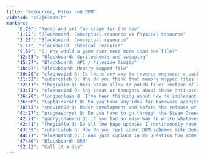 ```yaml
---
title: "Resources, Files and DRM"
videoId: "xi2jE3dzhTc"
markers:
    "0:26": "Recap and set the stage for the day"
    "1:12": "Blackboard: Conceptual resource vs Physical resource"
    "3:28": "Blackboard: Conceptual resource"
    "5:12": "Blackboard: Physical resource"
    "9:59": "Q: Why would a game ever need more than one file?"
    "12:55": "Blackboard: Spritesheets and swapping"
    "15:27": "Blackboard: API / filesize limits"
    "18:07": "Blackboard: Memory mapped file"
    "30:20": "elxenoaizd Q: Is there any way to reverse engineer a pack file and figure out how it's laid out, like Resident Evil MD1 files on PlayStation?"
    "31:52": "cubercaleb Q: Why do you think that memory mapped files are a bad idea?"
    "32:11": "thegiallo Q: Does Steam allow to patch files instead of overwrite them? So could one patch the one data file, having an update that is not a practically full reinstall?"
    "33:53": "elxenoaizd Q: Any ideas or thoughts about those anti-piracy ideas they implemented in GTA, Serious Sam and other games where the game trolls the players and becomes super hard and even impossible to beat if the cracked version is used?"
    "36:20": "longboolean Q: I've been thinking about how to implement water reflections in a top down 2D game. What do you think about using render layers like: (bottom -> top) water, reflection, land, shadows, objects / things, then combining the layers?"
    "36:50": "Captainkraft Q: Do you have any idea for hardware architecture design that could improve performance for games?"
    "38:42": "snovind92 Q: Under development and before the release of a PC game, are there good practices for making sure that a game will work on an end user's machine and not get bugs caused by users' hardware?"
    "41:27": "pragmascrypt Q: Do you have to go through the Steam Greenlight process in Steam for your game? Do you think its a good idea?"
    "42:21": "garryjohanson Q: If you had an easy way to write whatever code you wanted on the GPU, would you write your own renderer and never use OpenGL again?"
    "42:41": "thegiallo Q: So all the huge updates I continuously have on Steam are dev faults! Like 35GB over 35GB of clean install. Do you know what was the 1GB update of The Witness for? I was wondering why it was so huge so early"
    "43:59": "cubercaleb Q: How do you feel about DRM schemes like Denuvo that take a considerable amount of CPU time during game play and add to hard disk writes which is bad for SSDs?"
    "44:21": "elxenoaizd Q: I was just curious in my question how some games know if the player is playing a legitimate vs cracked version? Where they crank the difficulty level and make it impossible for cracked version to beat. They use some sort of DLL versioning / signature, or...?"
    "47:40": "Blackboard: DRM"
    "52:23": "Call it a day"
---
```

